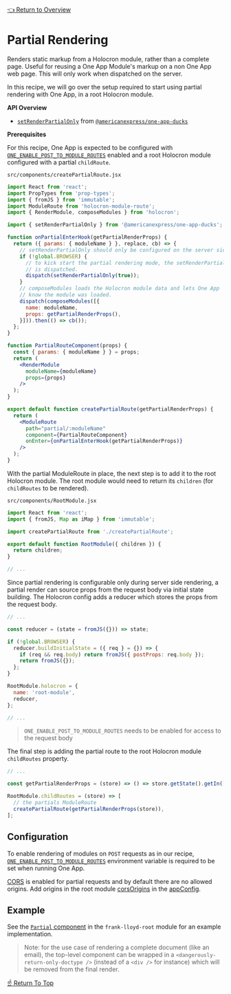 <!--ONE-DOCS-HIDE start-->
[👈 Return to Overview](./README.md)
<!--ONE-DOCS-HIDE end-->

# Partial Rendering

Renders static markup from a Holocron module, rather than a complete page. Useful for reusing a One
App Module's markup on a non One App web page. This will only work when dispatched on the server.

In this recipe, we will go over the setup required to start using partial rendering with One App, in a root Holocron module.

**API Overview**

* [`setRenderPartialOnly`](https://github.com/americanexpress/one-app-ducks#setrenderpartialonly) from [`@americanexpress/one-app-ducks`](https://github.com/americanexpress/one-app-ducks)

**Prerequisites**

For this recipe, One App is expected to be configured with [`ONE_ENABLE_POST_TO_MODULE_ROUTES`](../api/server/Environment-Variables.md#one_enable_post_to_module_routes) enabled and a root Holocron module configured with a partial `childRoute`.

`src/components/createPartialRoute.jsx`
```jsx
import React from 'react';
import PropTypes from 'prop-types';
import { fromJS } from 'immutable';
import ModuleRoute from 'holocron-module-route';
import { RenderModule, composeModules } from 'holocron';

import { setRenderPartialOnly } from '@americanexpress/one-app-ducks';

function onPartialEnterHook(getPartialRenderProps) {
  return ({ params: { moduleName } }, replace, cb) => {
    // setRenderPartialOnly should only be configured on the server side
    if (!global.BROWSER) {
      // to kick start the partial rendering mode, the setRenderPartialOnly action
      // is dispatched.
      dispatch(setRenderPartialOnly(true));
    }
    // composeModules loads the Holocron module data and lets One App
    // know the module was loaded.
    dispatch(composeModules([{
      name: moduleName,
      props: getPartialRenderProps(),
    }])).then(() => cb());
  };
}

function PartialRouteComponent(props) {
  const { params: { moduleName } } = props;
  return (
    <RenderModule
      moduleName={moduleName}
      props={props}
    />
  );
}

export default function createPartialRoute(getPartialRenderProps) {
  return (
    <ModuleRoute
      path="partial/:moduleName"
      component={PartialRouteComponent}
      onEnter={onPartialEnterHook(getPartialRenderProps)}
    />
  );
}
```

With the partial ModuleRoute in place, the next step is to add it to the root Holocron module.
The root module would need to return its `children` (for `childRoutes` to be rendered).

`src/components/RootModule.jsx`
```js
import React from 'react';
import { fromJS, Map as iMap } from 'immutable';

import createPartialRoute from './createPartialRoute';

export default function RootModule({ children }) {
  return children;
}

// ...
```

Since partial rendering is configurable only during server side rendering,
a partial render can source props from the request body via initial state building.
The Holocron config adds a reducer which stores the props from the request body.

```js
// ...

const reducer = (state = fromJS({})) => state;

if (!global.BROWSER) {
  reducer.buildInitialState = ({ req } = {}) => {
    if (req && req.body) return fromJS({ postProps: req.body });
    return fromJS({});
  };
}

RootModule.holocron = {
  name: 'root-module',
  reducer,
};

// ...
```
> `ONE_ENABLE_POST_TO_MODULE_ROUTES` needs to be enabled for access to the request body

The final step is adding the partial route to the root Holocron module `childRoutes` property.

```js
// ...

const getPartialRenderProps = (store) => () => store.getState().getIn(['modules', 'root-module', 'postProps'], iMap()).toJS();

RootModule.childRoutes = (store) => [
  // the partials ModuleRoute
  createPartialRoute(getPartialRenderProps(store)),
];
```

## Configuration

To enable rendering of modules on `POST` requests as in our recipe,
[`ONE_ENABLE_POST_TO_MODULE_ROUTES`](../api/server/Environment-Variables.md#one_enable_post_to_module_routes)
environment variable is required to be set when running One App.

[CORS](https://developer.mozilla.org/en-US/docs/Web/HTTP/CORS) is enabled for partial requests and
by default there are no allowed origins.
Add origins in the root module [corsOrigins](../api/modules/App-Configuration.md#corsorigins) in
the [appConfig](../api/modules/App-Configuration.md).

## Example

See the [`Partial` component](../../prod-sample/sample-modules/frank-lloyd-root/0.0.2/src/components/Partial.jsx)
in the `frank-lloyd-root` module for an example implementation.

> Note: for the use case of rendering a complete document (like an email), the top-level component
> can be wrapped in a `<dangerously-return-only-doctype />` (instead of a `<div />` for instance)
> which will be removed from the final render.

[☝️ Return To Top](#partial-rendering)
